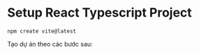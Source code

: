 # Setup React Typescript Project

```shell
npm create vite@latest
```

Tạo dự án theo các bước sau:
